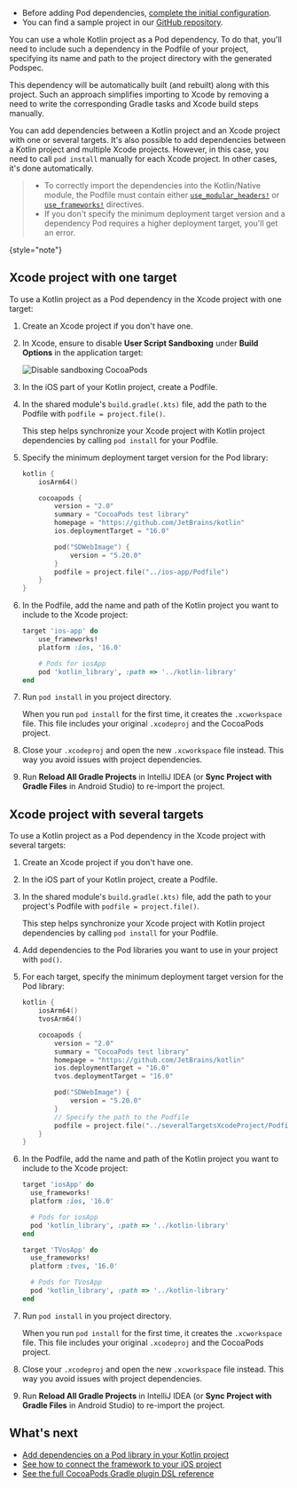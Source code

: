 [//]: # (title: Use a Kotlin project as a CocoaPods dependency)

<tldr>

* Before adding Pod dependencies, [complete the initial configuration](native-cocoapods.md#set-up-an-environment-to-work-with-cocoapods).
* You can find a sample project in our [GitHub repository](https://github.com/Kotlin/kmp-with-cocoapods-multitarget-xcode-sample).

</tldr>

You can use a whole Kotlin project as a Pod dependency. To do that, you'll need to include such
a dependency in the Podfile of your project, specifying its name and path to the project directory with the
generated Podspec.

This dependency will be automatically built (and rebuilt) along with this project. Such an approach
simplifies importing to Xcode by removing a need to write the corresponding Gradle tasks and Xcode build steps manually.

You can add dependencies between a Kotlin project and an Xcode project with one or several targets. It's also
possible to add dependencies between a Kotlin project and multiple Xcode projects. However, in this case,
you need to call `pod install` manually for each Xcode project. In other cases, it's done automatically.

> * To correctly import the dependencies into the Kotlin/Native module, the Podfile must contain either
>   [`use_modular_headers!`](https://guides.cocoapods.org/syntax/podfile.html#use_modular_headers_bang) or
>   [`use_frameworks!`](https://guides.cocoapods.org/syntax/podfile.html#use_frameworks_bang) directives.
> * If you don't specify the minimum deployment target version and a dependency Pod requires a higher deployment target,
>   you'll get an error.
>
{style="note"}

## Xcode project with one target

To use a Kotlin project as a Pod dependency in the Xcode project with one target:

1. Create an Xcode project if you don't have one.
2. In Xcode, ensure to disable **User Script Sandboxing** under **Build Options** in the application target:

   ![Disable sandboxing CocoaPods](disable-sandboxing-cocoapods.png)

3. In the iOS part of your Kotlin project, create a Podfile. 
4. In the shared module's `build.gradle(.kts)` file, add the path to the Podfile with `podfile = project.file()`.
   
   This step helps synchronize your Xcode project with Kotlin project dependencies by calling `pod install` for your Podfile.
5. Specify the minimum deployment target version for the Pod library:

    ```kotlin
    kotlin {
        iosArm64()

        cocoapods {
            version = "2.0"
            summary = "CocoaPods test library"
            homepage = "https://github.com/JetBrains/kotlin"
            ios.deploymentTarget = "16.0"
   
            pod("SDWebImage") {
                version = "5.20.0"
            }
            podfile = project.file("../ios-app/Podfile")
        }
    }
    ```

6. In the Podfile, add the name and path of the Kotlin project you want to include to the Xcode project:

    ```ruby
    target 'ios-app' do
        use_frameworks!
        platform :ios, '16.0'
    
        # Pods for iosApp
        pod 'kotlin_library', :path => '../kotlin-library'
    end
    ```

7. Run `pod install` in you project directory.

   When you run `pod install` for the first time, it creates the `.xcworkspace` file. This file
   includes your original `.xcodeproj` and the CocoaPods project.
8. Close your `.xcodeproj` and open the new `.xcworkspace` file instead. This way you avoid issues with project dependencies.
9. Run **Reload All Gradle Projects** in IntelliJ IDEA (or **Sync Project with Gradle Files** in Android Studio)
   to re-import the project.

## Xcode project with several targets

To use a Kotlin project as a Pod dependency in the Xcode project with several targets:

1. Create an Xcode project if you don't have one.
2. In the iOS part of your Kotlin project, create a Podfile.
3. In the shared module's `build.gradle(.kts)` file, add the path to your project's Podfile with `podfile = project.file()`.
   
   This step helps synchronize your Xcode project with Kotlin project dependencies by calling `pod install` for your Podfile.
4. Add dependencies to the Pod libraries you want to use in your project with `pod()`.
5. For each target, specify the minimum deployment target version for the Pod library:

    ```kotlin
    kotlin {
        iosArm64()
        tvosArm64()

        cocoapods {
            version = "2.0"
            summary = "CocoaPods test library"
            homepage = "https://github.com/JetBrains/kotlin"
            ios.deploymentTarget = "16.0"
            tvos.deploymentTarget = "16.0"

            pod("SDWebImage") {
                version = "5.20.0"
            }
            // Specify the path to the Podfile
            podfile = project.file("../severalTargetsXcodeProject/Podfile")
        }
    }
    ```

6. In the Podfile, add the name and path of the Kotlin project you want to include to the Xcode project:

    ```ruby
    target 'iosApp' do
      use_frameworks!
      platform :ios, '16.0'
   
      # Pods for iosApp
      pod 'kotlin_library', :path => '../kotlin-library'
    end

    target 'TVosApp' do
      use_frameworks!
      platform :tvos, '16.0'

      # Pods for TVosApp
      pod 'kotlin_library', :path => '../kotlin-library'
    end
    ```

7. Run `pod install` in you project directory.

   When you run `pod install` for the first time, it creates the `.xcworkspace` file. This file
   includes your original `.xcodeproj` and the CocoaPods project.
8. Close your `.xcodeproj` and open the new `.xcworkspace` file instead. This way you avoid issues with project dependencies.
9. Run **Reload All Gradle Projects** in IntelliJ IDEA (or **Sync Project with Gradle Files** in Android Studio)
   to re-import the project.

## What's next

* [Add dependencies on a Pod library in your Kotlin project](native-cocoapods-libraries.md)
* [See how to connect the framework to your iOS project](multiplatform-direct-integration.md)
* [See the full CocoaPods Gradle plugin DSL reference](native-cocoapods-dsl-reference.md)